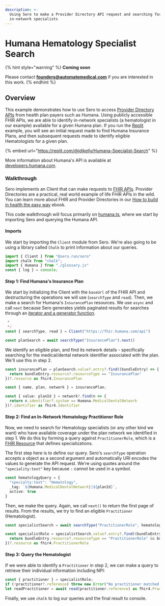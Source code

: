 ```yaml
---
description: >-
  Using Sero to make a Provider Directory API request and searching for
  in-network specialists
---
```


# Humana Hematology Specialist Search

{% hint style="warning" %}
**Coming soon**  
  
Please contact [**founders@automatemedical.com**](mailto:founders@automatemedical.com) if you are interested in this work.
{% endhint %}

## Overview

This example demonstrates how to use Sero to access [Provider Directory APIs](https://docs.sero.run/book/how-to-build-in-health/provider-directory) from health plan payers such as Humana. Using publicly accessible FHIR APIs, we are able to identify in-network specialists \(a hematologist in our example\) available for a given Humana plan. If you run the [Replit](https://replit.com/@jdjkelly/Humana-Specialist-Search) example, you will see an initial request made to find Humana Insurance Plans, and then subsequent requests made to identify eligible Hematologists for a given plan.

{% embed url="https://replit.com/@jdjkelly/Humana-Specialist-Search" %}



More information about Humana's API is available at [developers.humana.com](https://developers.humana.com/apis).

### Walkthrough

Sero implements an Client that can make requests to [FHIR APIs](https://docs.sero.run/book/how-to-build-in-health/fhir). Provider Directories are a practical, real world example of life FHIR APIs in the wild. You can learn more about FHIR and Provider Directories in our [How to build in health the easy way](https://docs.sero.run/book/how-to-build-in-health/clinical-decision-support-hooks) ebook.

This code walkthrough will focus primarily on [humana.ts](.humana.ts), where we start by importing Sero and querying the Humana API.

#### Imports

We start by importing the `Client` module from Sero. We're also going to be using a library called `Chalk` to print information about our queries.

```typescript
import { Client } from "@sero.run/sero"
import chalk from "chalk";
import { Humana } from "./glossary.js"
const { log } = console;
```

#### Step 1: Find Humana's Insurance Plan

We start by initializing the Client with the `baseUrl` of the FHIR API and destructuring the operations we will use \(`searchType` and `read`\). Then, we make a search for Humana's `InsurancePlan` resources. We use `async` and call `next` because Sero generates yields paginated results for searches through an [iterator and a generator function](https://www.typescriptlang.org/docs/handbook/release-notes/typescript-3-6.html).

```typescript
 * 
 */
const { searchType, read } = Client("https://fhir.humana.com/api")

const planSearch = await searchType("InsurancePlan").next()
```

We identify an eligible plan, and find its network details - specifically searching for the medical/dental network identifier associated with the plan. We'll use this in step 2.

```typescript
const insurancePlan = planSearch.value?.entry?.find((bundleEntry) => {
  return bundleEntry.resource?.resourceType == "InsurancePlan"
})?.resource as fhir4.InsurancePlan

const { name, plan, network } = insurancePlan;

const { value: planId } = network?.find(n => {
  return n.identifier?.system == Humana.MedicalDentalNetwork
})?.identifier as fhir4.Identifier
```

#### Step 2: Find an In-Network Hematology Practitioner Role

Now, we need to search for Hematology specialists \(or any other kind we want\) who have available coverage under the plan network we identified in step 1. We do this by forming a query against `PractitionerRole`, which is a [FHIR Resource](https://www.hl7.org/fhir/practitionerrole.html) that defines specializations.

The first step here is to define our query. Sero's `searchType` operation accepts a object as a second argument and automatically URI encodes the values to generate the API request. We're using quotes around the `"speciality:text"` key because `:` cannot be used in a symbol.

```typescript
const hematologyQuery = {
  "specialty:text": "Hematology",
  _tag: `${Humana.MedicalDentalNetwork}|${planId}`,
  active: true
}
```

Then, we make the query. Again, we call `next()` to return the first page of results. From the results, we try to find an eligible `Practitioner` \(Hematologist\).

```typescript
const specialistSearch = await searchType("PractitionerRole", hematologyQuery).next()

const specialistRole = specialistSearch.value?.entry?.find((bundleEntry) => {
  return bundleEntry.resource?.resourceType == "PractitionerRole" && bundleEntry.resource.practitioner
})?.resource as fhir4.PractitionerRole
```

#### Step 3: Query the Hematologist

If we were able to identify a `Practitioner` in step 2, we can make a query to retrieve their individual information including NPI:

```typescript
const { practitioner } = specialistRole;
if (!practitioner?.reference) throw new Error("No practitioner matched that search")
let readPractitioner = await read(practitioner.reference) as fhir4.Practitioner
```

Finally, we use `chalk` to log our queries and the final result to console.

